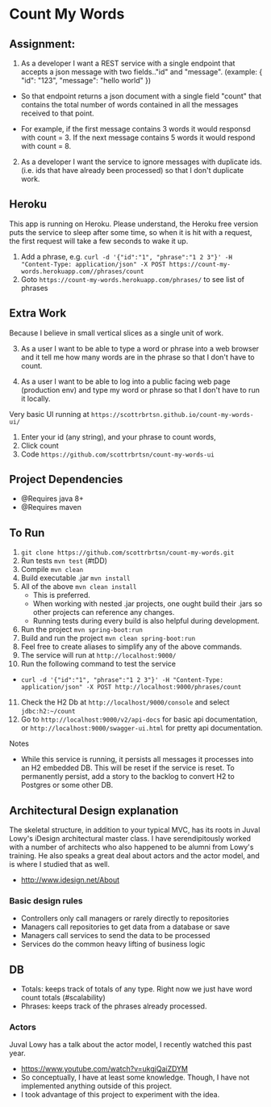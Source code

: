 # Count My Words
## Assignment:

1. As a developer I want a REST service with a single endpoint that accepts a json message with two fields.."id" and "message". (example: { "id": "123", "message": "hello world" })

- So that endpoint returns a json document with a single field "count" that contains the total number of words contained in all the messages received to that point.

- For example, if the first message contains 3 words it would responsd with count = 3. If the next message contains 5 words it would respond with count = 8.


2. As a developer I want the service to ignore messages with duplicate ids. (i.e. ids that have already been processed) so that I don't duplicate work.

## Heroku
This app is running on Heroku.  Please understand, the Heroku free version puts the service to sleep after some time, so when it is hit with a request, the first request will take a few seconds to wake it up. 

1. Add a phrase, e.g. `curl -d '{"id":"1", "phrase":"1 2 3"}' -H "Content-Type: application/json" -X POST https://count-my-words.herokuapp.com//phrases/count`
2. Goto `https://count-my-words.herokuapp.com/phrases/` to see list of phrases

## Extra Work
Because I believe in small vertical slices as a single unit of work.

3. As a user I want to be able to type a word or phrase into a web browser and it tell me how many words are in the phrase so that I don't have to count.

4. As a user I want to be able to log into a public facing web page (production env) and type my word or phrase so that I don't have to run it locally. 

Very basic UI running at `https://scottrbrtsn.github.io/count-my-words-ui/`
1. Enter your id (any string), and your phrase to count words, 
2. Click count
3. Code `https://github.com/scottrbrtsn/count-my-words-ui`


## Project Dependencies
- @Requires java 8+
- @Requires maven

## To Run
1. `git clone https://github.com/scottrbrtsn/count-my-words.git`
2. Run tests `mvn test` (#tDD)
3. Compile `mvn clean`
4. Build executable .jar `mvn install`
5. All of the above `mvn clean install`
	-  This is preferred.
	-  When working with nested .jar projects, one ought build their .jars so other projects can reference any changes.  
	-  Running tests during every build is also helpful during development.
6. Run the project `mvn spring-boot:run`
7. Build and run the project `mvn clean spring-boot:run`
8. Feel free to create aliases to simplify any of the above commands.
9. The service will run at `http://localhost:9000/`
10. Run the following command to test the service
- `curl -d '{"id":"1", "phrase":"1 2 3"}' -H "Content-Type: application/json" -X POST http://localhost:9000/phrases/count`
11. Check the H2 Db at `http://localhost/9000/console` and select `jdbc:h2:~/count`
12. Go to `http://localhost:9000/v2/api-docs` for basic api documentation, or `http://localhost:9000/swagger-ui.html` for pretty api documentation.


Notes
- While this service is running, it persists all messages it processes into an H2 embedded DB.  This will be reset if the service is reset.  To permanently persist, add a story to the backlog to convert H2 to Postgres or some other DB.  

 ## Architectural Design explanation
The skeletal structure, in addition to your typical MVC, has its roots in Juval Lowy's iDesign architectural master class.  I have serendipitously worked with a number of architects who also happened to be alumni from Lowy's training.  He also speaks a great deal about actors and the actor model, and is where I studied that as well. 
- http://www.idesign.net/About

### Basic design rules
- Controllers only call managers or rarely directly to repositories
- Managers call repositories to get data from a database or save
- Managers call services to send the data to be processed
- Services do the common heavy lifting of business logic

## DB
- Totals: keeps track of totals of any type.  Right now we just have word count totals (#scalability)
- Phrases: keeps track of the phrases already processed.

### Actors
Juval Lowy has a talk about the actor model, I recently watched this past year.  
- https://www.youtube.com/watch?v=ukgjQaiZDYM
- So conceptually, I have at least some knowledge.  Though, I have not implemented anything outside of this project.  
- I took advantage of this project to experiment with the idea.


